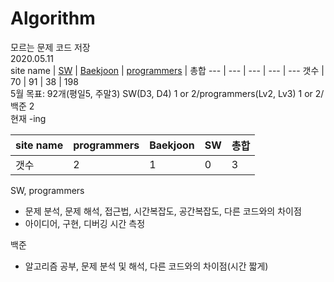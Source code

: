 # Algorithm</br>
모르는 문제 코드 저장<br/>
2020.05.11<br/>
site name | [SW](https://github.com/kimkc/Algorithm/tree/master/sw) | [Baekjoon](https://github.com/kimkc/Algorithm/tree/master/Baekjoon) | [programmers](https://github.com/kimkc/Algorithm/tree/master/programmers) | 총합
--- | --- | --- | --- | ---
갯수 | 70 | 91 | 38 | 198
<br/>
5월 목표: 92개(평일5, 주말3) SW(D3, D4) 1 or 2/programmers(Lv2, Lv3) 1 or 2/ 백준 2
<br/>현재 -ing<br/>


site name | programmers | Baekjoon | SW | 총합
--- | --- | --- | --- | ---
갯수 | 2 | 1 | 0 | 3


SW, programmers 
  - 문제 분석, 문제 해석, 접근법, 시간복잡도, 공간복잡도, 다른 코드와의 차이점
  - 아이디어, 구현, 디버깅 시간 측정</br>
  
   
백준
  - 알고리즘 공부, 문제 분석 및 해석, 다른 코드와의 차이점(시간 짧게)
